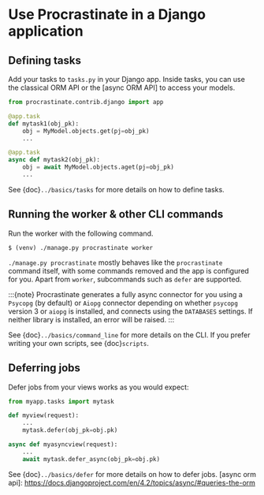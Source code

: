 # Use Procrastinate in a Django application

## Defining tasks

Add your tasks to `tasks.py` in your Django app.
Inside tasks, you can use the classical ORM API or the [async ORM API] to access your models.

```python
from procrastinate.contrib.django import app

@app.task
def mytask1(obj_pk):
    obj = MyModel.objects.get(pj=obj_pk)
    ...

@app.task
async def mytask2(obj_pk):
    obj = await MyModel.objects.aget(pj=obj_pk)
    ...
```

See {doc}`../basics/tasks` for more details on how to define tasks.

## Running the worker & other CLI commands

Run the worker with the following command.
```console
$ (venv) ./manage.py procrastinate worker
```

`./manage.py procrastinate` mostly behaves like the `procrastinate` command
itself, with some commands removed and the app is configured for you.
Apart from `worker`, subcommands such as `defer` are supported.

:::{note}
Procrastinate generates a fully async connector for you using a `Psycopg` (by
default) or `Aiopg` connector depending on whether `psycopg` version 3 or
`aiopg` is installed, and connects using the `DATABASES` settings. If neither
library is installed, an error will be raised.
:::

See {doc}`../basics/command_line` for more details on the CLI.
If you prefer writing your own scripts, see {doc}`scripts`.

## Deferring jobs

Defer jobs from your views works as you would expect:

```python
from myapp.tasks import mytask

def myview(request):
    ...
    mytask.defer(obj_pk=obj.pk)

async def myasyncview(request):
    ...
    await mytask.defer_async(obj_pk=obj.pk)
```

See {doc}`../basics/defer` for more details on how to defer jobs.
[async orm api]: https://docs.djangoproject.com/en/4.2/topics/async/#queries-the-orm
